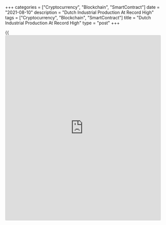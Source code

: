 +++
categories = ["Cryptocurrency", "Blockchain", "SmartContract"]
date = "2021-08-10"
description = "Dutch Industrial Production At Record High"
tags = ["Cryptocurrency", "Blockchain", "SmartContract"]
title = "Dutch Industrial Production At Record High"
type = "post"
+++

{{<iframe id="large-banner" src="https://www.bounty.group/#slide=20.0" width="100%" height="600" scrolling="no" style="border: 0px solid rgb(216, 221, 230); border-radius: 3px;">}}

Dutch industrial production increased to the highest level on record in
June, figures from the Central Bureau of Statistics showed on Tuesday.

Industrial production grew 17.9 percent year-on-year in June, following
a 16.4 percent rise in May.

Almost all [business][1] classes in industry produced more in June.
Production in the machine industry grew the most, by 68.0 percent.

Production of electrical and electronic appliances grew 23.2 percent and
those of metal products gained 15.8 percent. Production of rubber and
plastic, and chemical products rose by 14.5 percent and 6.3 percent,
respectively.

Production of food and means of transport increased by 4.1 percent and
2.4 percent, respectively.

On a seasonally and working-day adjusted basis, industrial production
rose 4.4 percent in June.

For comments and feedback [contact](https://www.playgroundfx.com/contact/): editorial@rtt[news](https://www.letsplayfx.com/blog/forex-news-website/).com

[Economic News][2]

 **What parts of the world are seeing the best (and worst) economic
performances lately? Click[here][3] to check out our [Econ Scorecard][3]
and find out! See up-to-the-moment [ranking](https://www.playgroundfx.com/blog/crypto-exchange-ranking/)s for the best and worst
performers in [GDP][4], [unemployment rate][5], [inflation][6] and much
more.**

   1. www.rtt[news](https://www.letsplayfx.com/blog/forex-news-website/).com/Content/Business.aspx
   2. www.rtt[news](https://www.letsplayfx.com/blog/forex-news-website/).com/Content/EconomicNews.aspx
   3. www.rtt[news](https://www.letsplayfx.com/blog/forex-news-website/).com/economic-scorecard/world-rank/industrial-production/highest-performance.aspx
   4. www.rtt[news](https://www.letsplayfx.com/blog/forex-news-website/).com/economic-scorecard/world-rank/GDP/highest-performance.aspx
   5. www.rtt[news](https://www.letsplayfx.com/blog/forex-news-website/).com/economic-scorecard/world-rank/unemployment-rate/lowest-performance.aspx
   6. www.rtt[news](https://www.letsplayfx.com/blog/forex-news-website/).com/economic-scorecard/world-rank/CPI/highest-performance.aspx
